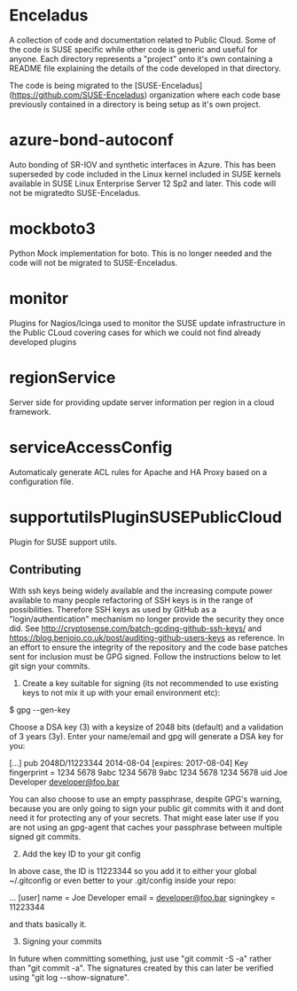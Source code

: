 Enceladus
=========

A collection of code and documentation related to Public Cloud. Some of
the code is SUSE specific while other code is generic and useful for anyone.
Each directory represents a "project" onto it's own containing a README file
explaining the details of the code developed in that directory.

The code is being migrated to the [SUSE-Enceladus] (https://github.com/SUSE-Enceladus) organization where each code base previously contained in a directory is being setup as it's own project.

# azure-bond-autoconf

Auto bonding of SR-IOV and synthetic interfaces in Azure. This has been
superseded by code included in the Linux kernel included in SUSE kernels
available in SUSE Linux Enterprise Server 12 Sp2 and later. This code
will not be migratedto SUSE-Enceladus.

# mockboto3

Python Mock implementation for boto. This is no longer needed and the code
will not be migrated to SUSE-Enceladus.

# monitor

Plugins for Nagios/Icinga used to monitor the SUSE update infrastructure
in the Public CLoud covering cases for which we could not find already
developed plugins

# regionService

Server side for providing update server information per region in a cloud
framework.

# serviceAccessConfig

Automaticaly generate ACL rules for Apache and HA Proxy based on a
configuration file.

# supportutilsPluginSUSEPublicCloud

Plugin for SUSE support utils.


## Contributing

With ssh keys being widely available and the increasing compute power available
to many people refactoring of SSH keys is in the range of possibilities.
Therefore SSH keys as used by GitHub as a "login/authentication" mechanism no
longer provide the security they once did. See
http://cryptosense.com/batch-gcding-github-ssh-keys/ and
https://blog.benjojo.co.uk/post/auditing-github-users-keys as reference. In an
effort to ensure the integrity of the repository and the code base patches
sent for inclusion must be GPG signed. Follow the instructions below to
let git sign your commits.

1. Create a key suitable for signing (its not recommended to use
   existing keys to not mix it up with your email environment etc):

$ gpg --gen-key

Choose a DSA key (3) with a keysize of 2048 bits (default) and
a validation of 3 years (3y). Enter your name/email and gpg
will generate a DSA key for you:

[...]
pub   2048D/11223344 2014-08-04 [expires: 2017-08-04]
      Key fingerprint = 1234 5678 9abc 1234 5678  9abc 1234 5678 1234 5678
uid                  Joe Developer <developer@foo.bar>



You can also choose to use an empty passphrase, despite GPG's warning,
because you are only going to sign your public git commits with it and
dont need it for protecting any of your secrets. That might ease later
use if you are not using an gpg-agent that caches your passphrase between
multiple signed git commits.

2. Add the key ID to your git config

In above case, the ID is 11223344 so you add it to either your global
~/.gitconfig or even better to your .git/config inside your repo:

...
[user]
       name = Joe Developer
       email = developer@foo.bar
       signingkey = 11223344

and thats basically it.

3. Signing your commits

In future when committing something, just use "git commit -S -a" rather
than "git commit -a". The signatures created by this can later be
verified using "git log --show-signature".
